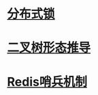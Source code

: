# [分布式锁](https://coinshine.github.io/%E5%88%86%E5%B8%83%E5%BC%8F%E9%94%81)
# [二叉树形态推导](https://coinshine.github.io/二叉树形态推导)
# [Redis哨兵机制](https://coinshine.github.io/Redis%E5%93%A8%E5%85%B5%E6%9C%BA%E5%88%B6)

